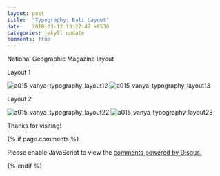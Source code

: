 ```yaml
---
layout: post
title:  "Typography: Bali Layout"
date:   2018-03-12 13:27:47 +0530
categories: jekyll update
comments: true
---
```

National Geographic Magazine layout

Layout 1

![a015_vanya_typography_layout12](https://user-images.githubusercontent.com/36835039/37271816-7b81a508-25fa-11e8-91df-b71dcb979a59.jpg)
![a015_vanya_typography_layout13](https://user-images.githubusercontent.com/36835039/37271857-a3f1a47a-25fa-11e8-9dd2-ecc0b898ed97.jpg)

Layout 2

![a015_vanya_typography_layout22](https://user-images.githubusercontent.com/36835039/37271873-c194784a-25fa-11e8-917b-2ca968be254d.jpg)
![a015_vanya_typography_layout23](https://user-images.githubusercontent.com/36835039/37271879-c9ff17ec-25fa-11e8-905c-8ecf765055b5.jpg)

Thanks for visiting!

{% if page.comments %}

<div id="disqus_thread"></div>
<script>

/**
*  RECOMMENDED CONFIGURATION VARIABLES: EDIT AND UNCOMMENT THE SECTION BELOW TO INSERT DYNAMIC VALUES FROM YOUR PLATFORM OR CMS.
*  LEARN WHY DEFINING THESE VARIABLES IS IMPORTANT: https://disqus.com/admin/universalcode/#configuration-variables*/
/*
var disqus_config = function () {
this.page.url = PAGE_URL;  // Replace PAGE_URL with your page's canonical URL variable
this.page.identifier = PAGE_IDENTIFIER; // Replace PAGE_IDENTIFIER with your page's unique identifier variable
};
*/
(function() { // DON'T EDIT BELOW THIS LINE
var d = document, s = d.createElement('script');
s.src = 'https://vanya-rawat-github-io.disqus.com/embed.js';
s.setAttribute('data-timestamp', +new Date());
(d.head || d.body).appendChild(s);
})();
</script>
<noscript>Please enable JavaScript to view the <a href="https://disqus.com/?ref_noscript">comments powered by Disqus.</a></noscript>

{% endif %}
